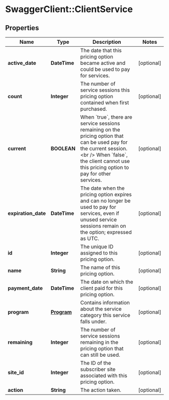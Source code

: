 # SwaggerClient::ClientService

## Properties
Name | Type | Description | Notes
------------ | ------------- | ------------- | -------------
**active_date** | **DateTime** | The date that this pricing option became active and could be used to pay for services. | [optional] 
**count** | **Integer** | The number of service sessions this pricing option contained when first purchased. | [optional] 
**current** | **BOOLEAN** | When &#x60;true&#x60;, there are service sessions remaining on the pricing option that can be used pay for the current session.&lt;br /&gt;  When &#x60;false&#x60;, the client cannot use this pricing option to pay for other services. | [optional] 
**expiration_date** | **DateTime** | The date when the pricing option expires and can no longer be used to pay for services, even if unused service sessions remain on the option; expressed as UTC. | [optional] 
**id** | **Integer** | The unique ID assigned to this pricing option. | [optional] 
**name** | **String** | The name of this pricing option. | [optional] 
**payment_date** | **DateTime** | The date on which the client paid for this pricing option. | [optional] 
**program** | [**Program**](Program.md) | Contains information about the service category this service falls under. | [optional] 
**remaining** | **Integer** | The number of service sessions remaining in the pricing option that can still be used. | [optional] 
**site_id** | **Integer** | The ID of the subscriber site associated with this pricing option. | [optional] 
**action** | **String** | The action taken. | [optional] 


